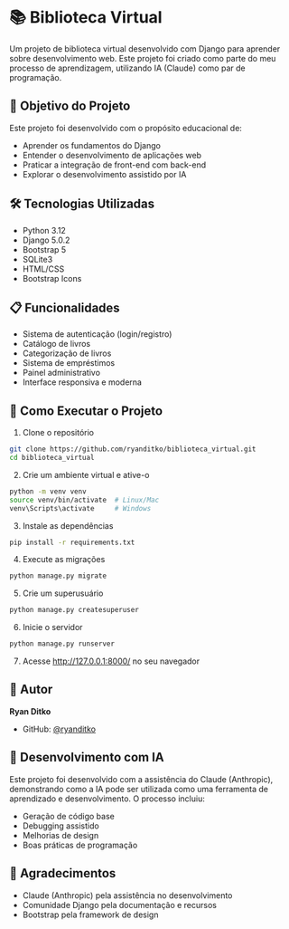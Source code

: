 # 📚 Biblioteca Virtual

Um projeto de biblioteca virtual desenvolvido com Django para aprender sobre desenvolvimento web. Este projeto foi criado como parte do meu processo de aprendizagem, utilizando IA (Claude) como par de programação.

## 🎯 Objetivo do Projeto

Este projeto foi desenvolvido com o propósito educacional de:
- Aprender os fundamentos do Django
- Entender o desenvolvimento de aplicações web
- Praticar a integração de front-end com back-end
- Explorar o desenvolvimento assistido por IA

## 🛠️ Tecnologias Utilizadas

- Python 3.12
- Django 5.0.2
- Bootstrap 5
- SQLite3
- HTML/CSS
- Bootstrap Icons

## 📋 Funcionalidades

- Sistema de autenticação (login/registro)
- Catálogo de livros
- Categorização de livros
- Sistema de empréstimos
- Painel administrativo
- Interface responsiva e moderna

## 🚀 Como Executar o Projeto

1. Clone o repositório
```bash
git clone https://github.com/ryanditko/biblioteca_virtual.git
cd biblioteca_virtual
```

2. Crie um ambiente virtual e ative-o
```bash
python -m venv venv
source venv/bin/activate  # Linux/Mac
venv\Scripts\activate     # Windows
```

3. Instale as dependências
```bash
pip install -r requirements.txt
```

4. Execute as migrações
```bash
python manage.py migrate
```

5. Crie um superusuário
```bash
python manage.py createsuperuser
```

6. Inicie o servidor
```bash
python manage.py runserver
```

7. Acesse http://127.0.0.1:8000/ no seu navegador

## 👤 Autor

**Ryan Ditko**
- GitHub: [@ryanditko](https://github.com/ryanditko)

## 🤖 Desenvolvimento com IA

Este projeto foi desenvolvido com a assistência do Claude (Anthropic), demonstrando como a IA pode ser utilizada como uma ferramenta de aprendizado e desenvolvimento. O processo incluiu:
- Geração de código base
- Debugging assistido
- Melhorias de design
- Boas práticas de programação

## 🌟 Agradecimentos

- Claude (Anthropic) pela assistência no desenvolvimento
- Comunidade Django pela documentação e recursos
- Bootstrap pela framework de design 
